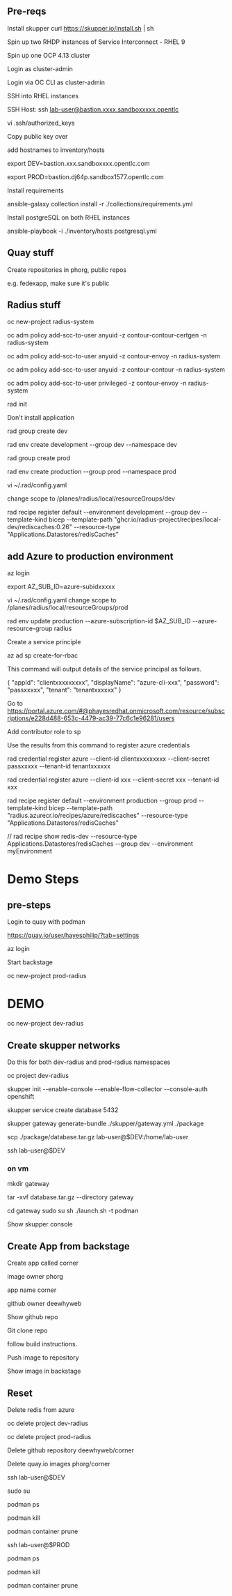 ## Pre-reqs

Install skupper curl https://skupper.io/install.sh | sh

Spin up two RHDP instances of Service Interconnect - RHEL 9

Spin up one OCP 4.13 cluster

Login as cluster-admin

Login via OC CLI as cluster-admin

SSH into RHEL instances

SSH Host: ssh lab-user@bastion.xxxx.sandboxxxxx.opentlc

vi .ssh/authorized_keys

Copy public key over

add hostnames to inventory/hosts

export DEV=bastion.xxx.sandboxxxx.opentlc.com

export PROD=bastion.dj64p.sandbox1577.opentlc.com

Install requirements

ansible-galaxy collection install -r ./collections/requirements.yml

Install postgreSQL on both RHEL instances

ansible-playbook -i ./inventory/hosts postgresql.yml
 
## Quay stuff

Create repositories in phorg, public repos

e.g. fedexapp, make sure it's public


## Radius stuff

oc new-project radius-system

oc adm policy add-scc-to-user anyuid -z contour-contour-certgen -n radius-system

oc adm policy add-scc-to-user anyuid -z contour-envoy -n radius-system

oc adm policy add-scc-to-user anyuid -z contour-contour -n radius-system

oc adm policy add-scc-to-user privileged -z contour-envoy -n radius-system

rad init 

Don't install application

rad group create dev

rad env create development --group dev --namespace dev

rad group create prod

rad env create production --group prod --namespace prod

vi ~/.rad/config.yaml 

change scope to /planes/radius/local/resourceGroups/dev

rad recipe register default   --environment development --group dev --template-kind bicep  --template-path "ghcr.io/radius-project/recipes/local-dev/rediscaches:0.26"  --resource-type "Applications.Datastores/redisCaches"

## add Azure to production environment

az login


export AZ_SUB_ID=azure-subidxxxxx

vi ~/.rad/config.yaml change scope to /planes/radius/local/resourceGroups/prod

rad env update production --azure-subscription-id $AZ_SUB_ID --azure-resource-group  radius

Create a service principle 

az ad sp create-for-rbac

This command will output details of the service principal as follows.

{
  "appId": "clientxxxxxxxxx",
  "displayName": "azure-cli-xxx",
  "password": "passxxxxx",
  "tenant": "tenantxxxxxx"
}

Go to https://portal.azure.com/#@phayesredhat.onmicrosoft.com/resource/subscriptions/e228d488-653c-4479-ac39-77c6c1e96281/users

Add contributor role to sp

Use the results from this command to register azure credentials

rad credential register azure --client-id clientxxxxxxxxx  --client-secret passxxxxx  --tenant-id tenantxxxxxx

rad credential register azure --client-id xxx  --client-secret xxx  --tenant-id xxx

rad recipe register default  --environment production   --group prod --template-kind bicep  --template-path "radius.azurecr.io/recipes/azure/rediscaches"  --resource-type "Applications.Datastores/redisCaches"

// rad recipe show redis-dev --resource-type Applications.Datastores/redisCaches --group dev --environment myEnvironment

# Demo Steps

## pre-steps
Login to quay with podman

https://quay.io/user/hayesphilip/?tab=settings

az login

Start backstage

oc new-project prod-radius


# DEMO 

oc new-project dev-radius

## Create skupper networks

Do this for both dev-radius and prod-radius namespaces

 oc project dev-radius 

 skupper init --enable-console  --enable-flow-collector --console-auth openshift

 skupper service create database 5432

 skupper gateway generate-bundle ./skupper/gateway.yml ./package

scp ./package/database.tar.gz lab-user@$DEV:/home/lab-user

ssh lab-user@$DEV
### on vm

mkdir gateway

tar -xvf database.tar.gz --directory gateway

cd gateway
sudo su
sh ./launch.sh -t podman

Show skupper console

## Create App from backstage

Create app called corner

image owner phorg

app name corner

github owner deewhyweb

Show github repo

Git clone repo

follow build instructions.

Push image to repository

Show image in backstage

## Reset

Delete redis from azure

oc delete project dev-radius

oc delete project prod-radius

Delete github repository deewhyweb/corner

Delete quay.io images phorg/corner

ssh lab-user@$DEV

sudo su

podman ps

podman kill

podman container prune

ssh lab-user@$PROD

podman ps

podman kill

podman container prune

 


